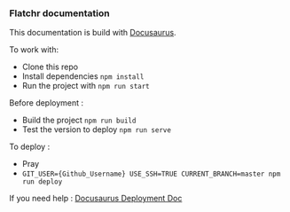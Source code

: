 ### Flatchr documentation

This documentation is build with [Docusaurus](https://docusaurus.io/).

To work with:

- Clone this repo
- Install dependencies `npm install`
- Run the project with `npm run start`

Before deployment : 

- Build the project `npm run build`
- Test the version to deploy `npm run serve`

To deploy : 

- Pray
- `GIT_USER={Github_Username} USE_SSH=TRUE CURRENT_BRANCH=master npm run deploy`

If you need help : [Docusaurus Deployment Doc](https://docusaurus.io/docs/deployment#deploying-to-github-pages)

